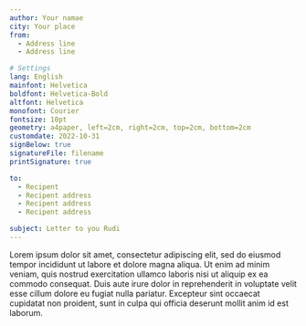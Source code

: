 ```yaml
---
author: Your namae
city: Your place
from:
  - Address line
  - Address line

# Settings
lang: English
mainfont: Helvetica
boldfont: Helvetica-Bold
altfont: Helvetica
monofont: Courier
fontsize: 10pt
geometry: a4paper, left=2cm, right=2cm, top=2cm, bottom=2cm
customdate: 2022-10-31
signBelow: true
signatureFile: filename
printSignature: true

to:
  - Recipent
  - Recipent address
  - Recipent address
  - Recipent address

subject: Letter to you Rudi
---
```


Lorem ipsum dolor sit amet, consectetur adipiscing elit, sed do eiusmod tempor incididunt ut labore et dolore magna aliqua. Ut enim ad minim veniam, quis nostrud exercitation ullamco laboris nisi ut aliquip ex ea commodo consequat. Duis aute irure dolor in reprehenderit in voluptate velit esse cillum dolore eu fugiat nulla pariatur. Excepteur sint occaecat cupidatat non proident, sunt in culpa qui officia deserunt mollit anim id est laborum.
